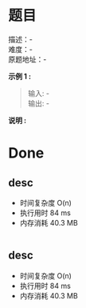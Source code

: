 # 题目

描述：-  
难度：-  
原题地址：-

**示例 1 :**

> 输入: -  
> 输出: -

**说明 :**

# Done

## desc

- 时间复杂度 O(n)
- 执行用时 84 ms
- 内存消耗 40.3 MB

```javascript
```

## desc

- 时间复杂度 O(n)
- 执行用时 84 ms
- 内存消耗 40.3 MB

